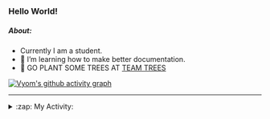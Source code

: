 ### Hello World!

##### About:
- Currently I am a student.
- 🌱 I’m learning how to make better documentation.
- 🌱 GO PLANT SOME TREES AT [TEAM TREES](https://teamtrees.org/)

[![Vyom's github activity graph](https://activity-graph.herokuapp.com/graph?username=Vyvy-vi)](https://github.com/ashutosh00710/github-readme-activity-graph)

---
<details>
  <summary>:zap: My Activity:</summary>
  
<!--START_SECTION:waka-->
![Code Time](http://img.shields.io/badge/Code%20Time-884%20hrs%2030%20mins-blue)

**I'm a Night 🦉** 

```text
🌞 Morning    94 commits     ███░░░░░░░░░░░░░░░░░░░░░░   11.62% 
🌆 Daytime    217 commits    ██████░░░░░░░░░░░░░░░░░░░   26.82% 
🌃 Evening    268 commits    ████████░░░░░░░░░░░░░░░░░   33.13% 
🌙 Night      230 commits    ███████░░░░░░░░░░░░░░░░░░   28.43%

```
📅 **I'm Most Productive on Sunday** 

```text
Monday       124 commits    ███░░░░░░░░░░░░░░░░░░░░░░   15.33% 
Tuesday      125 commits    ███░░░░░░░░░░░░░░░░░░░░░░   15.45% 
Wednesday    104 commits    ███░░░░░░░░░░░░░░░░░░░░░░   12.86% 
Thursday     112 commits    ███░░░░░░░░░░░░░░░░░░░░░░   13.84% 
Friday       108 commits    ███░░░░░░░░░░░░░░░░░░░░░░   13.35% 
Saturday     79 commits     ██░░░░░░░░░░░░░░░░░░░░░░░   9.77% 
Sunday       157 commits    ████░░░░░░░░░░░░░░░░░░░░░   19.41%

```


📊 **This Week I Spent My Time On** 

```text
🔥 Editors: 
No Activity Tracked This Week

🐱‍💻 Projects: 
No Activity Tracked This Week

```


 Last Updated on 24/09/2022 02:59:15 UTC
<!--END_SECTION:waka-->
</details>
